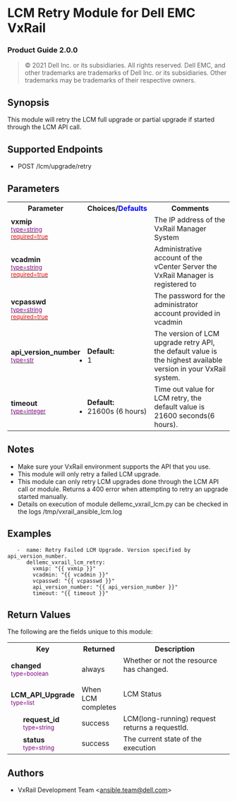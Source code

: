 **LCM Retry Module for Dell EMC VxRail**
=========================================
### Product Guide 2.0.0

> © 2021 Dell Inc. or its subsidiaries. All rights reserved. Dell 
> EMC, and other trademarks are trademarks of Dell Inc. or its 
> subsidiaries. Other trademarks may be trademarks of their respective owners. 

Synopsis
--------
This module will retry the LCM full upgrade or partial upgrade if started through the LCM API call. 
  
Supported Endpoints
--------

* POST /lcm/upgrade/retry
  

Parameters
----------

   <table border=0
      cellpadding=0
      class="documentation-table">
      <tr>
         <th colspan="1">Parameter</th>
         <th>Choices/<font color="blue">Defaults</font>
         </th>
         <th width="100%">Comments</th>
      </tr>
      <tr>
         <td colspan="1">
            <div class="ansibleOptionAnchor"
               id="parameter-host_name"/>
            <b>vxmip</b>
            <a class="ansibleOptionLink"
               href="#parameter-host_name"
               title="Permalink to this option"/>
            <div style="font-size: small">
               <span style="color: purple">type=string</span>
               <br>
               <span style="color: red">required=true</span>
            </div>
         </td>
         <td>
         </td>
         <td>
            <div>The IP address of the VxRail Manager System</div>
         </td>
      </tr>
      <tr>
         <td colspan="1">
            <div class="ansibleOptionAnchor"
               id="parameter-host_name"/>
            <b>vcadmin</b>
            <a class="ansibleOptionLink"
               href="#parameter-host_name"
               title="Permalink to this option"/>
            <div style="font-size: small">
               <span style="color: purple">type=string</span>
               <br>
               <span style="color: red">required=true</span>
            </div>
         </td>
         <td>
         </td>
         <td>
            <div>Administrative account of the vCenter Server the VxRail Manager is registered to</div>
         </td>
      </tr>
      <tr>
         <td colspan="1">
            <div class="ansibleOptionAnchor"
               id="parameter-host_name"/>
            <b>vcpasswd</b>
            <a class="ansibleOptionLink"
               href="#parameter-host_name"
               title="Permalink to this option"/>
            <div style="font-size: small">
               <span style="color: purple">type=string</span>
               <br>
               <span style="color: red">required=true</span>
            </div>
         </td>
         <td>
         </td>
         <td>
            <div>The password for the administrator account provided in vcadmin</div>
         </td>
      </tr>
      <tr>
         <td colspan="1">
            <div class="ansibleOptionAnchor"
               id="parameter-state"/>
            <b>api_version_number</b>
            <a class="ansibleOptionLink"
               href="#parameter-state"
               title="Permalink to this option"/>
            <div style="font-size: small">
               <span style="color: purple">type=str</span>
               <br>
               <span style="color: red"/>
            </div>
         </td>
         <td>
            <ul style="margin: 0; padding: 0">
               <b>Default:</b>
               <li>1</li>
            </ul>
         </td>
         <td>
            <div>The version of LCM upgrade retry API, the default value is the highest available version in your VxRail system.</div>
         </td>
      </tr>
      <tr>
         <td colspan="1">
            <div class="ansibleOptionAnchor"
               id="parameter-state"/>
            <b>timeout</b>
            <a class="ansibleOptionLink"
               href="#parameter-state"
               title="Permalink to this option"/>
            <div style="font-size: small">
               <span style="color: purple">type=integer</span>
               <br>
               <span style="color: red"/>
            </div>
         </td>
         <td>
            <ul style="margin: 0; padding: 0">
               <b>Default:</b>
               <li>21600s (6 hours)</li>
            </ul>
         </td>
         <td>
            <div>Time out value for LCM retry, the default value is 21600 seconds(6 hours).</div>
         </td>
      </tr>
   </table>




Notes
-----
- Make sure your VxRail environment supports the API that you use.
- This module will only retry a failed LCM upgrade. 
- This module can only retry LCM upgrades done through the LCM API call or module. Returns a 400 error when attempting to retry an upgrade started manually.
- Details on execution of module dellemc_vxrail_lcm.py can be checked in the logs /tmp/vxrail_ansible_lcm.log


Examples
--------

``` yaml+jinja
   -  name: Retry Failed LCM Upgrade. Version specified by api_version_number. 
      dellemc_vxrail_lcm_retry:
        vxmip: "{{ vxmip }}"
        vcadmin: "{{ vcadmin }}"
        vcpasswd: "{{ vcpasswd }}"
        api_version_number: "{{ api_version_number }}"
        timeout: "{{ timeout }}"
```

Return Values
-------------

The following are the fields unique to this module:

<table border=0 cellpadding=0 class="documentation-table">
   <tr>
      <th colspan="2">Key</th>
      <th>Returned</th>
      <th width="100%">Description</th>
   </tr>
   <tr>
      <td colspan="2">
         <div class="ansibleOptionAnchor" id="return-changed"></div>
         <b>changed</b>
         <a class="ansibleOptionLink" href="#return-changed" title="Permalink to this return value"></a>
         <div style="font-size: small">
            <span style="color: purple">type=boolean</span>
         </div>
      </td>
      <td>always</td>
      <td>
         <div>Whether or not the resource has changed.</div>
         <br/>
      </td>
   </tr>
   <tr>
      <td colspan="2">
         <div class="ansibleOptionAnchor" id="return-host_details"></div>
         <b>LCM_API_Upgrade</b>
         <a class="ansibleOptionLink" href="#return-host_details" title="Permalink to this return value"></a>
         <div style="font-size: small">
            <span style="color: purple">type=list</span>
         </div>
      </td>
      <td>When LCM completes</td>
      <td>
         <div>LCM Status</div>
         <br/>
      </td>
   </tr>
   <tr>
      <td class="elbow-placeholder">&nbsp;</td>
      <td colspan="1">
         <div class="ansibleOptionAnchor" id="return-host_details/bw_limit"></div>
         <b>request_id</b>
         <a class="ansibleOptionLink" href="#return-host_details/bw_limit" title="Permalink to this return value"></a>
         <div style="font-size: small">
            <span style="color: purple">type=string</span>
         </div>
      </td>
      <td>success</td>
      <td>
         <div>LCM(long-running) request returns a requestId.</div>
   <tr>
      <td class="elbow-placeholder">&nbsp;</td>
      <td colspan="1">
         <div class="ansibleOptionAnchor" id="return-host_details/bw_limit"></div>
         <b>status</b>
         <a class="ansibleOptionLink" href="#return-host_details/bw_limit" title="Permalink to this return value"></a>
         <div style="font-size: small">
            <span style="color: purple">type=string</span>
         </div>
      </td>
      <td>success</td>
      <td>
         <div>The current state of the execution</div>
</table>

Authors
-------

-   VxRail Development Team &lt;<ansible.team@dell.com>&gt;
